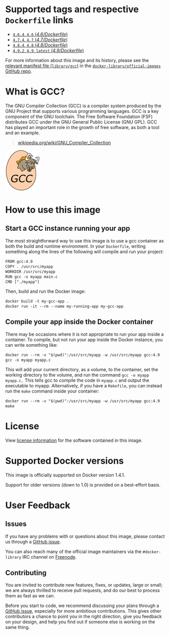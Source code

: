 # Supported tags and respective `Dockerfile` links

- [`4.6.4`, `4.6` (*4.6/Dockerfile*)](https://github.com/docker-library/gcc/blob/0d76d76561f3e8581576f9ccc71079e3455a0bea/4.6/Dockerfile)
- [`4.7.4`, `4.7` (*4.7/Dockerfile*)](https://github.com/docker-library/gcc/blob/0d76d76561f3e8581576f9ccc71079e3455a0bea/4.7/Dockerfile)
- [`4.8.4`, `4.8` (*4.8/Dockerfile*)](https://github.com/docker-library/gcc/blob/0d76d76561f3e8581576f9ccc71079e3455a0bea/4.8/Dockerfile)
- [`4.9.2`, `4.9`, `latest` (*4.9/Dockerfile*)](https://github.com/docker-library/gcc/blob/0d76d76561f3e8581576f9ccc71079e3455a0bea/4.9/Dockerfile)

For more information about this image and its history, please see the [relevant
manifest file
(`library/gcc`)](https://github.com/docker-library/official-images/blob/master/library/gcc)
in the [`docker-library/official-images` GitHub
repo](https://github.com/docker-library/official-images).

# What is GCC?

The GNU Compiler Collection (GCC) is a compiler system produced by the GNU
Project that supports various programming languages. GCC is a key component of
the GNU toolchain. The Free Software Foundation (FSF) distributes GCC under the
GNU General Public License (GNU GPL). GCC has played an important role in the
growth of free software, as both a tool and an example.

> [wikipedia.org/wiki/GNU_Compiler_Collection](https://en.wikipedia.org/wiki/GNU_Compiler_Collection)

![logo](https://raw.githubusercontent.com/docker-library/docs/master/gcc/logo.png)

# How to use this image

## Start a GCC instance running your app

The most straightforward way to use this image is to use a gcc container as both
the build and runtime environment. In your `Dockerfile`, writing something along
the lines of the following will compile and run your project:

    FROM gcc:4.9
    COPY . /usr/src/myapp
    WORKDIR /usr/src/myapp
    RUN gcc -o myapp main.c
    CMD ["./myapp"]

Then, build and run the Docker image:

    docker build -t my-gcc-app .
    docker run -it --rm --name my-running-app my-gcc-app

## Compile your app inside the Docker container

There may be occasions where it is not appropriate to run your app inside a
container. To compile, but not run your app inside the Docker instance, you can
write something like:

    docker run --rm -v "$(pwd)":/usr/src/myapp -w /usr/src/myapp gcc:4.9 gcc -o myapp myapp.c

This will add your current directory, as a volume, to the container, set the
working directory to the volume, and run the command `gcc -o myapp myapp.c.`
This tells gcc to compile the code in `myapp.c` and output the executable to
myapp. Alternatively, if you have a `Makefile`, you can instead run the `make`
command inside your container:

    docker run --rm -v "$(pwd)":/usr/src/myapp -w /usr/src/myapp gcc:4.9 make

# License

View [license information](https://gcc.gnu.org/viewcvs/gcc/trunk/gcc/COPYING3?view=markup)
for the software contained in this image.

# Supported Docker versions

This image is officially supported on Docker version 1.4.1.

Support for older versions (down to 1.0) is provided on a best-effort basis.

# User Feedback

## Issues

If you have any problems with or questions about this image, please contact us
 through a [GitHub issue](https://github.com/docker-library/gcc/issues).

You can also reach many of the official image maintainers via the
`#docker-library` IRC channel on [Freenode](https://freenode.net).

## Contributing

You are invited to contribute new features, fixes, or updates, large or small;
we are always thrilled to receive pull requests, and do our best to process them
as fast as we can.

Before you start to code, we recommend discussing your plans 
through a [GitHub issue](https://github.com/docker-library/gcc/issues), especially for more ambitious
contributions. This gives other contributors a chance to point you in the right
direction, give you feedback on your design, and help you find out if someone
else is working on the same thing.
